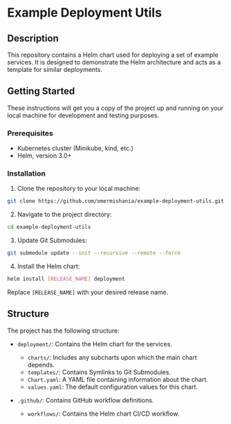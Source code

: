 
# Example Deployment Utils

## Description

This repository contains a Helm chart used for deploying a set of example services. It is designed to demonstrate the Helm architecture and acts as a template for similar deployments.

## Getting Started

These instructions will get you a copy of the project up and running on your local machine for development and testing purposes.

### Prerequisites

- Kubernetes cluster (Minikube, kind, etc.)
- Helm, version 3.0+

### Installation

1. Clone the repository to your local machine:

```bash
git clone https://github.com/omermishania/example-deployment-utils.git
```

2. Navigate to the project directory:

```bash
cd example-deployment-utils
```

3. Update Git Submodules:

```bash
git submodule update --init --recursive --remote --force
```

4. Install the Helm chart:

```bash
helm install [RELEASE_NAME] deployment
```

Replace `[RELEASE_NAME]` with your desired release name.


## Structure

The project has the following structure:

- `deployment/`: Contains the Helm chart for the services.
  - `charts/`: Includes any subcharts upon which the main chart depends.
  - `templates/`: Contains Symlinks to Git Submodules.
  - `Chart.yaml`: A YAML file containing information about the chart.
  - `values.yaml`: The default configuration values for this chart.

- `.github/`: Contains GitHub workflow definitions.
  - `workflows/`: Contains the Helm chart CI/CD workflow.
